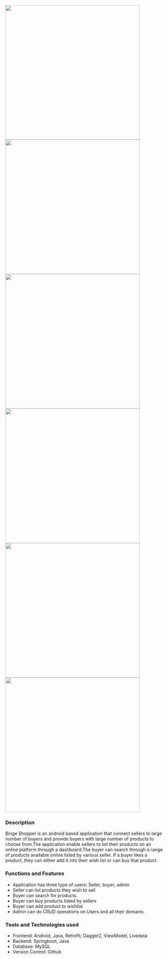 
<img src="Images/image1.png" width="425"/> <img src="Images/image1.png" width="425"/> <img src="Images/image3.png" width="425"/> <img src="Images/image4.png" width="425"/> <img src="Images/image5.png" width="425"/> <img src="Images/image6.png" width="425"/>

### Description
Binge Shopper is an android based application that connect sellers to large number of buyers and provide buyers with large number of products to choose from.The application enable sellers to list their products on an online platform through a dashboard.The buyer can search through a range of products available online listed by various seller. If a buyer likes a product, they can either add it into their wish list or can buy that product.


### Functions and Features

* Application has three type of users: Seller, buyer, admin
* Seller can list products they wish to sell
* Buyer can search for products.
* Buyer can buy products listed by sellers
* Buyer can add product to wishlist
* Admin can do CRUD operations on Users and all their domains

### Tools and Technologies used
* Frontend: Android, Java, Retrofit, Dagger2, ViewModel, Livedata
* Backend: Springboot, Java
* Database: MySQL
* Version Control: Github
